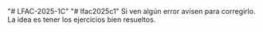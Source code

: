 "# LFAC-2025-1C" 
"# lfac2025c1" 
Si ven algún error avisen para corregirlo. La idea es tener los ejercicios bien resueltos.
